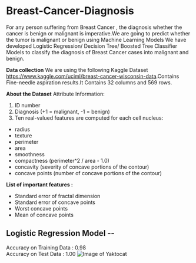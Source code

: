 # Breast-Cancer-Diagnosis

For any person suffering from Breast Cancer , the diagnosis whether the cancer is benign or malignant is imperative.We are going to predict whether the tumor is malignant or benign using Machine Learning Models
We have developed  Logistic Regression/ Decision Tree/ Boosted Tree Classifier Models to classify the diagnosis of Breast Cancer cases into malignant and benign.

**Data collection**
We are using the following Kaggle Dataset <https://www.kaggle.com/uciml/breast-cancer-wisconsin-data>.Contains Fine-needle aspiration results.It Contains 32 columns and 569 rows.

**About the Dataset**
Attribute Information:
1) ID number    
2) Diagnosis (+1 = malignant, -1 = benign) 
3) Ten real-valued features are computed for each cell nucleus:
  - radius 
  - texture 
  - perimeter 
  - area 
  - smoothness 
  - compactness (perimeter^2 / area - 1.0)
  - concavity (severity of concave portions of the contour) 
  - concave points (number of concave portions of the contour)

**List of important features :**
- Standard error of fractal dimension
- Standard error of concave points
- Worst concave points
- Mean of concave points

## Logistic Regression Model --
Accuracy on Training Data : 0.98                                                                                                      
Accuracy on Test Data : 1.00
![Image of Yaktocat](https://octodex.github.com/images/yaktocat.png)
